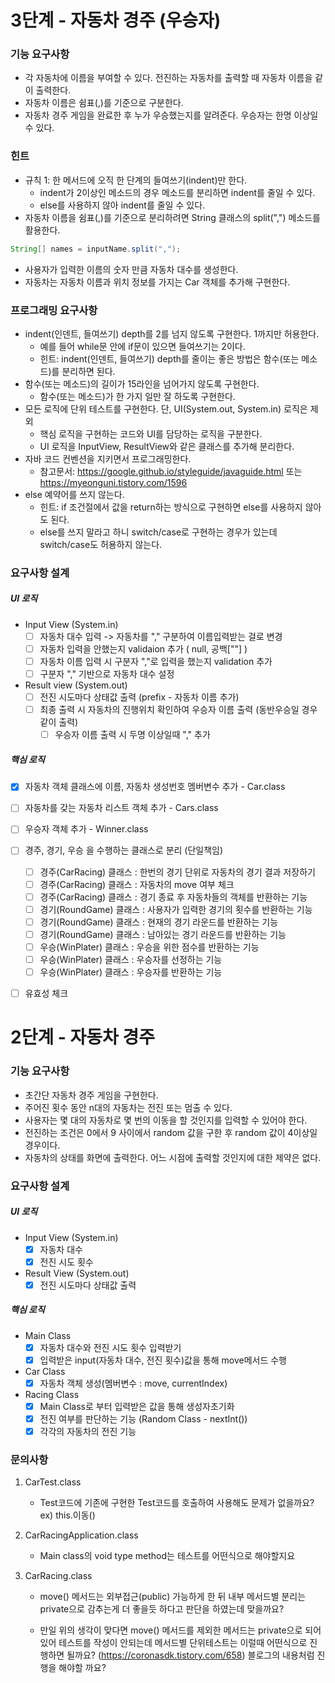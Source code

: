 # 3단계 - 자동차 경주 (우승자)

### 기능 요구사항
- 각 자동차에 이름을 부여할 수 있다. 전진하는 자동차를 출력할 때 자동차 이름을 같이 출력한다.
- 자동차 이름은 쉼표(,)를 기준으로 구분한다.
- 자동차 경주 게임을 완료한 후 누가 우승했는지를 알려준다. 우승자는 한명 이상일 수 있다.

### 힌트
- 규칙 1: 한 메서드에 오직 한 단계의 들여쓰기(indent)만 한다.
    - indent가 2이상인 메소드의 경우 메소드를 분리하면 indent를 줄일 수 있다.
    - else를 사용하지 않아 indent를 줄일 수 있다.
- 자동차 이름을 쉼표(,)를 기준으로 분리하려면 String 클래스의 split(",") 메소드를 활용한다.
```java
String[] names = inputName.split(",");
```
- 사용자가 입력한 이름의 숫자 만큼 자동차 대수를 생성한다.
- 자동차는 자동차 이름과 위치 정보를 가지는 Car 객체를 추가해 구현한다.

### 프로그래밍 요구사항
- indent(인덴트, 들여쓰기) depth를 2를 넘지 않도록 구현한다. 1까지만 허용한다.
    - 예를 들어 while문 안에 if문이 있으면 들여쓰기는 2이다.
    - 힌트: indent(인덴트, 들여쓰기) depth를 줄이는 좋은 방법은 함수(또는 메소드)를 분리하면 된다.
- 함수(또는 메소드)의 길이가 15라인을 넘어가지 않도록 구현한다.
    - 함수(또는 메소드)가 한 가지 일만 잘 하도록 구현한다.
- 모든 로직에 단위 테스트를 구현한다. 단, UI(System.out, System.in) 로직은 제외
    - 핵심 로직을 구현하는 코드와 UI를 담당하는 로직을 구분한다.
    - UI 로직을 InputView, ResultView와 같은 클래스를 추가해 분리한다.
- 자바 코드 컨벤션을 지키면서 프로그래밍한다.
    - 참고문서: https://google.github.io/styleguide/javaguide.html 또는 https://myeonguni.tistory.com/1596
- else 예약어를 쓰지 않는다.
    - 힌트: if 조건절에서 값을 return하는 방식으로 구현하면 else를 사용하지 않아도 된다.
    - else를 쓰지 말라고 하니 switch/case로 구현하는 경우가 있는데 switch/case도 허용하지 않는다.

### 요구사항 설계

##### UI 로직
- Input View (System.in)
    - [ ] 자동차 대수 입력 -> 자동차를 "," 구분하여 이름입력받는 걸로 변경
    - [ ] 자동차 입력을 안했는지 validaion 추가 ( null, 공백[""] )
    - [ ] 자동차 이름 입력 시 구분자 ","로 입력을 했는지 validation 추가
    - [ ] 구분자 "," 기반으로 자동차 대수 설정

- Result view (System.out)
    - [ ] 전진 시도마다 상태값 출력 (prefix - 자동차 이름 추가)
    - [ ] 최종 출력 시 자동차의 진행위치 확인하여 우승자 이름 출력 (동반우승일 경우 같이 출력)
        - [ ] 우승자 이름 출력 시 두명 이상일때 "," 추가

##### 핵심 로직
- [X] 자동차 객체 클래스에 이름, 자동차 생성번호 멤버변수 추가 - Car.class
- [ ] 자동차를 갖는 자동차 리스트 객체 추가 - Cars.class
- [ ] 우승자 객체 추가 - Winner.class
- [ ] 경주, 경기, 우승 을 수행하는 클래스로 분리 (단일책임)
    - [ ] 경주(CarRacing) 클래스 : 한번의 경기 단위로 자동차의 경기 결과 저장하기
    - [ ] 경주(CarRacing) 클래스 : 자동차의 move 여부 체크
    - [ ] 경주(CarRacing) 클래스 : 경기 종료 후 자동차들의 객체를 반환하는 기능
    - [ ] 경기(RoundGame) 클래스 : 사용자가 입력한 경기의 횟수를 반환하는 기능
    - [ ] 경기(RoundGame) 클래스 : 현재의 경기 라운드를 반환하는 기능
    - [ ] 경기(RoundGame) 클래스 : 남아있는 경기 라운드를 반환하는 기능 
    - [ ] 우승(WinPlater) 클래스 : 우승을 위한 점수를 반환하는 기능
    - [ ] 우승(WinPlater) 클래스 : 우승자를 선정하는 기능
    - [ ] 우승(WinPlater) 클래스 : 우승자를 반환하는 기능
- [ ] 유효성 체크


# 2단계 - 자동차 경주

### 기능 요구사항
- 초간단 자동차 경주 게임을 구현한다.
- 주어진 횟수 동안 n대의 자동차는 전진 또는 멈출 수 있다.
- 사용자는 몇 대의 자동차로 몇 번의 이동을 할 것인지를 입력할 수 있어야 한다.
- 전진하는 조건은 0에서 9 사이에서 random 값을 구한 후 random 값이 4이상일 경우이다.
- 자동차의 상태를 화면에 출력한다. 어느 시점에 출력할 것인지에 대한 제약은 없다.

### 요구사항 설계

##### UI 로직
- Input View (System.in)
    - [X] 자동차 대수
    - [X] 전진 시도 횟수

- Result View (System.out)
    - [X] 전진 시도마다 상태값 출력
    
##### 핵심 로직
- Main Class 
    - [X] 자동차 대수와 전진 시도 횟수 입력받기
    - [X] 입력받은 input(자동차 대수, 전진 횟수)값을 통해 move메서드 수행

- Car Class
    - [X] 자동차 객체 생성(멤버변수 : move, currentIndex)

- Racing Class
    - [X] Main Class로 부터 입력받은 값을 통해 생성자초기화
    - [X] 전진 여부를 판단하는 기능 (Random Class - nextInt())
    - [X] 각각의 자동차의 전진 기능
    
### 문의사항

1. CarTest.class
    - Test코드에 기존에 구현한 Test코드를 호출하여 사용해도 문제가 없을까요? ex) this.이동()

2. CarRacingApplication.class
    - Main class의 void type method는 테스트를 어떤식으로 해야할지요

3. CarRacing.class
    - move() 메서드는 외부접근(public) 가능하게 한 뒤 내부 메서드별 분리는 private으로 감추는게 더 좋을듯 하다고 판단을 하였는데 맞을까요?
    
    - 만일 위의 생각이 맞다면 move() 메서드를 제외한 메서드는 private으로 되어있어 테스트를 작성이 안되는데 메서드별 단위테스트는 이럴때 어떤식으로 진행하면 될까요? (https://coronasdk.tistory.com/658) 블로그의 내용처럼 진행을 해야할 까요?

